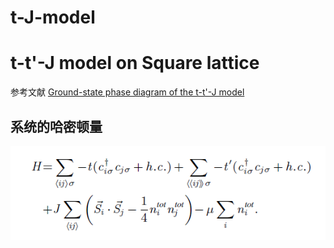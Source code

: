 # t-J-model 

# t-t'-J model on Square lattice 
参考文献 [Ground-state phase diagram of the t-t'-J model](https://www.pnas.org/doi/10.1073/pnas.2109978118)

## 系统的哈密顿量

![](https://github.com/yangyuan16/Literatures_reading/blob/main/strong_correlated_electrons/figs-t-J-model/fig1.png)

